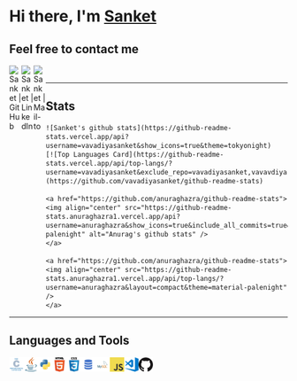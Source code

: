 # Hi there, I'm [Sanket][portfolio]

## Feel free to contact me

[<img align="left" alt="Sanket | GitHub" width="22px" src="https://cdn.jsdelivr.net/npm/simple-icons@v3/icons/github.svg" />][github]
[<img align="left" alt="Sanket | LinkedIn" width="22px" src="https://cdn.jsdelivr.net/npm/simple-icons@v3/icons/linkedin.svg" />][linkedin]
[<img align="left" alt="Sanket | Mail-to" width="22px" src="https://cdn.jsdelivr.net/npm/simple-icons@v3/icons/gmail.svg" />][email]

<br />

---

## Stats

    ![Sanket's github stats](https://github-readme-stats.vercel.app/api?username=vavadiyasanket&show_icons=true&theme=tokyonight)
    [![Top Languages Card](https://github-readme-stats.vercel.app/api/top-langs/?username=vavadiyasanket&exclude_repo=vavadiyasanket,vavavdiyasanket.github.io&langs_count=10&layout=compact&theme=tokyonigh](https://github.com/vavadiyasanket/github-readme-stats)
    
    <a href="https://github.com/anuraghazra/github-readme-stats">
    <img align="center" src="https://github-readme-stats.anuraghazra1.vercel.app/api?username=anuraghazra&show_icons=true&include_all_commits=true&theme=material-palenight" alt="Anurag's github stats" />
    </a>

    <a href="https://github.com/anuraghazra/github-readme-stats">
    <img align="center" src="https://github-readme-stats.anuraghazra1.vercel.app/api/top-langs/?username=anuraghazra&layout=compact&theme=material-palenight" />
    </a>

---

## Languages and Tools

[<img align="left" alt="Java" width="26px" src="https://raw.githubusercontent.com/github/explore/80688e429a7d4ef2fca1e82350fe8e3517d3494d/topics/c/c.png" />][compiler-design]

[<img align="left" alt="Java" width="26px" src="https://raw.githubusercontent.com/github/explore/80688e429a7d4ef2fca1e82350fe8e3517d3494d/topics/java/java.png" />][data-structures-and-algorithms]

[<img align="left" alt="jupiter-notebook" width="26px" src="https://raw.githubusercontent.com/github/explore/80688e429a7d4ef2fca1e82350fe8e3517d3494d/topics/python/python.png" />][image-classification]

[<img align="left" alt="HTML5" width="26px" src="https://raw.githubusercontent.com/github/explore/80688e429a7d4ef2fca1e82350fe8e3517d3494d/topics/html/html.png" />][onlinemusic]
[<img align="left" alt="CSS3" width="26px" src="https://raw.githubusercontent.com/github/explore/80688e429a7d4ef2fca1e82350fe8e3517d3494d/topics/css/css.png" />][onlinemusic]
[<img align="left" alt="SQL" width="26px" src="https://raw.githubusercontent.com/github/explore/80688e429a7d4ef2fca1e82350fe8e3517d3494d/topics/sql/sql.png" />][onlinemusic]
[<img align="left" alt="MySQL" width="26px" src="https://raw.githubusercontent.com/github/explore/80688e429a7d4ef2fca1e82350fe8e3517d3494d/topics/mysql/mysql.png" />][onlinemusic]

[<img align="left" alt="JavaScript" width="26px" src="https://raw.githubusercontent.com/github/explore/80688e429a7d4ef2fca1e82350fe8e3517d3494d/topics/javascript/javascript.png" />][color-game]

[<img align="left" alt="Visual Studio Code" width="26px" src="https://raw.githubusercontent.com/github/explore/80688e429a7d4ef2fca1e82350fe8e3517d3494d/topics/visual-studio-code/visual-studio-code.png" />][github]

[<img align="left" alt="GitHub" width="26px" src="https://raw.githubusercontent.com/github/explore/78df643247d429f6cc873026c0622819ad797942/topics/github/github.png" />][github]

[portfolio]: https://vavadiyasanket.github.io/
[github]: https://github.com/vavadiyasanket
[email]: mailto:vavadiyasanket249@gmail.com
[linkedin]: http://linkedin.com/in/vavadiya-sanket
[compiler-design]: https://github.com/vavadiyasanket/Compiler-Design
[data-structures-and-algorithms]: https://github.com/vavadiyasanket/Data-Structures-and-Algorithms
[image-classification]: https://github.com/vavadiyasanket/Image-Classification
[onlinemusic]: https://github.com/vavadiyasanket/OnlineMusic
[color-game]: https://github.com/vavadiyasanket/Color-Game